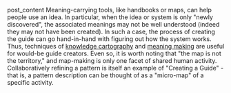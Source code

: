 post\_content Meaning-carrying tools, like handbooks or maps, can help
people use an idea. In particular, when the idea or system is only
"newly discovered", the associated meanings may not be well understood
(indeed they may not have been created). In such a case, the process of
creating the guide can go hand-in-hand with figuring out how the system
works. Thus, techniques of [knowledge
cartography](http://knowledgecartography.org/) and [meaning
making](http://www.hitl.washington.edu/publications/r-97-47/two.html)
are useful for would-be guide creators. Even so, it is worth noting that
"the map is not the territory," and map-making is only one facet of
shared human activity. Collaboratively refining a pattern is itself an
example of "Creating a Guide" - that is, a pattern description can be
thought of as a "micro-map" of a specific activity.
